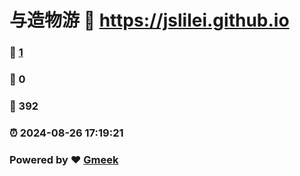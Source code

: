 # 与造物游 :link: https://jslilei.github.io 
### :page_facing_up: [1](https://jslilei.github.io/tag.html) 
### :speech_balloon: 0 
### :hibiscus: 392 
### :alarm_clock: 2024-08-26 17:19:21 
### Powered by :heart: [Gmeek](https://github.com/Meekdai/Gmeek)

